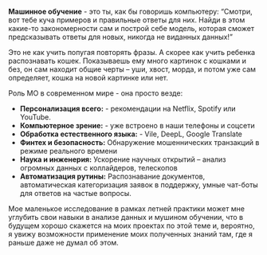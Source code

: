 **Машинное обучение** - это ты, как бы говоришь компьютеру:
“Смотри, вот тебе куча примеров и правильные ответы для них. Найди в этом какие-то закономерности сам и построй себе 
модель, которая сможет предсказывать ответы для новых, никогда не виданных данных!”

Это не как учить попугая повторять фразы. А скорее как учить ребенка распознавать кошек. 
Показываешь ему много картинок с кошками и без, он сам находит общие черты – уши, хвост, морда, и потом уже сам определяет, 
кошка на новой картинке или нет.

Роль МО в современном мире - она просто везде:

- **Персонализация всего:** - рекомендации на Netflix, Spotify или YouTube.
- **Компьютерное зрение:** - уже встроено в наши телефоны и соцсети
- **Обработка естественного языка:** - Vile, DeepL, Google Translate
- **Финтех и безопасность:** Обнаружение мошеннических транзакций в режиме реального времени
- **Наука и инженерия:** Ускорение научных открытий – анализ огромных данных с коллайдеров, телескопов
- **Автоматизация рутины:** Распознавание документов, автоматическая категоризация заявок в поддержку, умные чат-боты для ответов на частые вопросы.

Мое маленькое исследование в рамках летней практики может мне углубить свои навыки в анализе данных и мушином обучении, 
что в будущем хорошо скажется на моих проектах по этой теме и, вероятно, я увижу возможности применение моих полученных
знаний там, где я раньше даже не думал об этом.